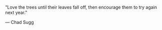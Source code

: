 "Love the trees until their leaves fall off, then encourage them to try again next year."

― Chad Sugg
